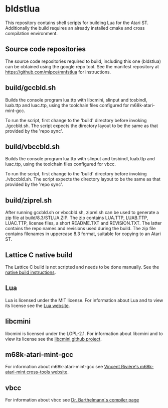 # bldstlua

This repository contains shell scripts for building Lua for the Atari ST.
Additionally the build requires an already installed cmake and cross compilation
environment.

## Source code repositories

The source code repositories required to build, including this one (bldstlua)
can be obtained using the google repo tool. See the manifest repository at
https://github.com/mlpce/mnfstlua for instructions.

## build/gccbld.sh

Builds the console program lua.ttp with libcmini, slinput and tosbindl, luab.ttp and luac.ttp, using
the toolchain files configured for m68k-atari-mint-gcc.

To run the script, first change to the 'build' directory before invoking ./gccbld.sh. The script
expects the directory layout to be the same as that provided by the 'repo sync'.

## build/vbccbld.sh

Builds the console program lua.ttp with slinput and tosbindl, luab.ttp and luac.ttp, using the toolchain files configured for vbcc.

To run the script, first change to the 'build'
directory before invoking ./vbccbld.sh. The script expects the directory layout
to be the same as that provided by the 'repo sync'.

## build/ziprel.sh

After running gccbld.sh or vbccbld.sh, ziprel.sh can be used to generate a zip file at build/8.3/STLUA.ZIP. The zip contains LUA.TTP, LUAB.TTP, LUAC.TTP, license files, a short README.TXT and REVISION.TXT. The latter contains the repo names and revisions used during the build. The zip file contains filenames in uppercase 8.3 format, suitable for copying to an Atari ST.

## Lattice C native build

The Lattice C build is not scripted and needs to be done manually. See the [native build instructions](build/NATIVE.md).

## Lua

Lua is licensed under the MIT license. For information about Lua and to view its license see the [Lua website](https://www.lua.org/).

## libcmini

libcmini is licensed under the LGPL-2.1. For information about libcmini and to view its license see the [libcmini github project](https://github.com/freemint/libcmini).

## m68k-atari-mint-gcc

For information about m68k-atari-mint-gcc see
[Vincent Rivière's m68k-atari-mint cross-tools website](http://vincent.riviere.free.fr/soft/m68k-atari-mint/).

## vbcc

For information about vbcc see [Dr. Barthelmann´s compiler page](http://www.compilers.de/vbcc.html)
